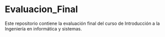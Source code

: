 # Evaluacion_Final
 Este repositorio contiene la evaluación final del curso de Introducción a la Ingeniería en informática y sistemas.
